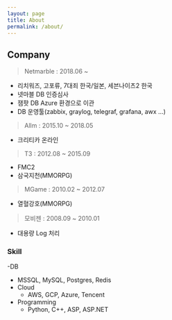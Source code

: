 ```yaml
---
layout: page
title: About
permalink: /about/
---
```


## Company
> Netmarble : 2018.06 ~
- 리치워즈, 고포류, 7대죄 한국/일본, 세븐나이츠2 한국
- 넷마블 DB 인증심사
- 잼팟 DB Azure 환경으로 이관
- DB 운영툴(zabbix, graylog, telegraf, grafana, awx ...)
> Allm : 2015.10 ~ 2018.05
- 크리티카 온라인
> T3 : 2012.08 ~ 2015.09
- FMC2
- 삼국지천(MMORPG)
> MGame : 2010.02 ~ 2012.07
- 열혈강호(MMORPG)
> 모비젠 : 2008.09 ~ 2010.01
- 대용량 Log 처리

### Skill
-DB
  - MSSQL, MySQL, Postgres, Redis
- Cloud
  - AWS, GCP, Azure, Tencent
- Programming
  - Python, C++, ASP, ASP.NET
